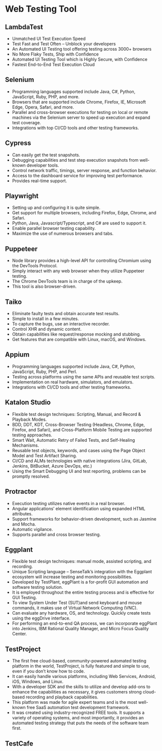 # Web Testing Tool

## LambdaTest
* Unmatched UI Test Execution Speed
* Test Fast and Test Often – Unblock your developers
* An Automated UI Testing tool offering testing across 3000+ browsers
* No More Flaky Tests, Ship with Confidence
* Automated UI Testing Tool which is Highly Secure, with Confidence
* Fastest End-to-End Test Execution Cloud

## Selenium
* Programming languages supported include Java, C#, Python, JavaScript, Ruby, PHP, and more.
* Browsers that are supported include Chrome, Firefox, IE, Microsoft Edge, Opera, Safari, and more.
* Parallel and cross-browser executions for testing on local or remote machines via the Selenium server to speed up execution and expand test coverage.
* Integrations with top CI/CD tools and other testing frameworks.

## Cypress
* Can easily get the test snapshots.
* Debugging capabilities and test step execution snapshots from well-known developer tools.
* Control network traffic, timings, server response, and function behavior.
* Access to the dashboard service for improving test performance.
* Provides real-time support.

## Playwright
* Setting up and configuring it is quite simple.
* Get support for multiple browsers, including Firefox, Edge, Chrome, and Safari.
* Python, Java, Javascript/Typescript, and C# are used to support it.
* Enable parallel browser testing capability.
* Maximize the use of numerous browsers and tabs.

## Puppeteer
* Node library provides a high-level API for controlling Chromium using the DevTools Protocol.
* Simply interact with any web browser when they utilize Puppeteer testing.
* The Chrome DevTools team is in charge of the upkeep.
* This tool is also browser-driven.

## Taiko
* Eliminate faulty tests and obtain accurate test results.
* Simple to install in a few minutes.
* To capture the bugs, use an interactive recorder.
* Control XHR and dynamic content.
* Obtain capabilities like request/response mocking and stubbing.
* Get features that are compatible with Linux, macOS, and Windows.

## Appium
* Programming languages supported include Java, C#, Python, JavaScript, Ruby, PHP, and Perl.
* Testing across platforms using the same APIs and reusable test scripts.
* Implementation on real hardware, simulators, and emulators.
* Integrations with CI/CD tools and other testing frameworks.

## Katalon Studio
* Flexible test design techniques: Scripting, Manual, and Record & Playback Modes.
* BDD, DDT, KDT, Cross-Browser Testing (Headless, Chrome, Edge, Firefox, and Safari), and Cross-Platform Mobile Testing are supported testing approaches.
* Smart Wait, Automatic Retry of Failed Tests, and Self-Healing Mechanisms.
* Reusable test objects, keywords, and cases using the Page Object Model and Test Artifact Sharing.
* CI/CD and ALMs technologies with native integrations (Jira, GitLab, Jenkins, BitBucket, Azure DevOps, etc.)
* Using the Smart Debugging UI and test reporting, problems can be promptly resolved.

## Protractor
* Execution testing utilizes native events in a real browser.
* Angular applications’ element identification using expanded HTML attributes.
* Support frameworks for behavior-driven development, such as Jasmine and Mocha.
* Automatic vigilance.
* Supports parallel and cross browser testing.

## Eggplant
* Flexible test design techniques: manual mode, assisted scripting, and recording.
* Unique Scripting language – SenseTalk’s integration with the Eggplant ecosystem will increase testing and monitoring possibilities.
* Developed by TestPlant, eggPlant is a for-profit GUI automation and software testing solution.
* It is employed throughout the entire testing process and is effective for GUI Testing.
* To view System Under Test (SUT)and send keyboard and mouse commands, it makes use of Virtual Network Computing (VNC).
* Can evaluate any hardware, OS, and technology. Quickly create tests using the eggDrive interface.
* For performing an end-to-end QA process, we can incorporate eggPlant into Jenkins, IBM Rational Quality Manager, and Micro Focus Quality Center.

## TestProject
* The first free cloud-based, community-powered automated testing platform in the world, TestProject, is fully featured and simple to use, even if you don’t know how to code.
* It can easily handle various platforms, including Web Services, Android, iOS, Windows, and Linux.
* With a developer SDK and the skills to utilize and develop add-ons to enhance the capabilities as necessary, it gives customers strong cloud-based recording and playback capabilities.
* This platform was made for agile expert teams and is the most well-known free SaaS automation test development framework.
* It was created using industry-recognized FREE tools. It supports a variety of operating systems, and most importantly, it provides an automated testing strategy that puts the needs of the software team first.

## TestCafe

